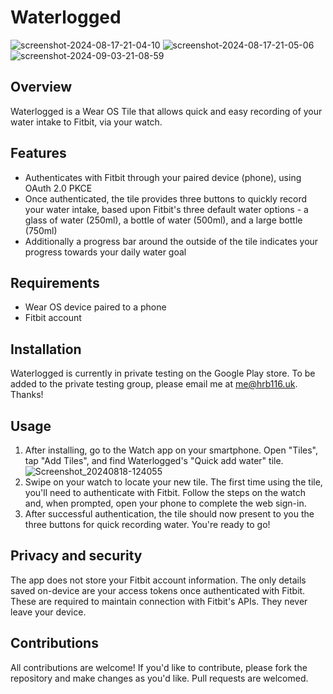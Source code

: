 # Waterlogged

![screenshot-2024-08-17-21-04-10](https://github.com/user-attachments/assets/cbc37687-f856-4fd1-9c7f-0dbc7d1f1cd2)
![screenshot-2024-08-17-21-05-06](https://github.com/user-attachments/assets/b42a7d3c-5395-40f4-a3bd-4e6e0fe1b490)
![screenshot-2024-09-03-21-08-59](https://github.com/user-attachments/assets/8d1c8784-0a4c-4b4c-8692-409b455df6bd)

## Overview

Waterlogged is a Wear OS Tile that allows quick and easy recording of your water intake to Fitbit, via your watch.

## Features

- Authenticates with Fitbit through your paired device (phone), using OAuth 2.0 PKCE
- Once authenticated, the tile provides three buttons to quickly record your water intake, based upon Fitbit's three default water options - a glass of water (250ml), a bottle of water (500ml), and a large bottle (750ml)
- Additionally a progress bar around the outside of the tile indicates your progress towards your daily water goal

## Requirements

- Wear OS device paired to a phone
- Fitbit account

## Installation

Waterlogged is currently in private testing on the Google Play store. To be added to the private testing group, please email me at me@hrb116.uk. Thanks!

## Usage

1. After installing, go to the Watch app on your smartphone. Open "Tiles", tap "Add Tiles", and find Waterlogged's "Quick add water" tile. ![Screenshot_20240818-124055](https://github.com/user-attachments/assets/a73d7abf-e290-4f62-8386-34ce4912f9fc)
2. Swipe on your watch to locate your new tile. The first time using the tile, you'll need to authenticate with Fitbit. Follow the steps on the watch and, when prompted, open your phone to complete the web sign-in.
3. After successful authentication, the tile should now present to you the three buttons for quick recording water. You're ready to go!

## Privacy and security

The app does not store your Fitbit account information. The only details saved on-device are your access tokens once authenticated with Fitbit. These are required to maintain connection with Fitbit's APIs. They never leave your device.

## Contributions

All contributions are welcome! If you'd like to contribute, please fork the repository and make changes as you'd like. Pull requests are welcomed.
